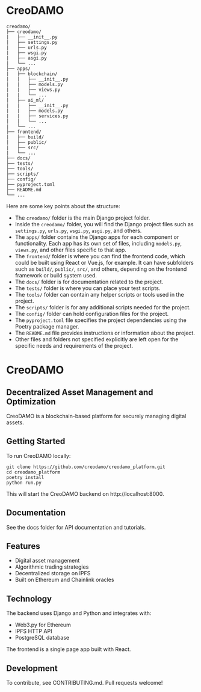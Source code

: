 # **CreoDAMO**

```
creodamo/
├── creodamo/
|   ├── __init__.py
|   ├── settings.py
|   ├── urls.py
|   ├── wsgi.py
|   ├── asgi.py 
|   └── ...
├── apps/
|   ├── blockchain/
|   |   ├── __init__.py
|   |   ├── models.py
|   |   ├── views.py
|   |   └── ...
|   ├── ai_ml/
|   |   ├── __init__.py
|   |   ├── models.py
|   |   ├── services.py
|   |   └── ...
|   └── ...
├── frontend/
|   ├── build/
|   ├── public/
|   ├── src/
|   └── ...  
├── docs/
├── tests/
├── tools/
├── scripts/
├── config/
├── pyproject.toml
├── README.md
└── ...
```

Here are some key points about the structure:

- The `creodamo/` folder is the main Django project folder.
- Inside the `creodamo/` folder, you will find the Django project files such as `settings.py`, `urls.py`, `wsgi.py`, `asgi.py`, and others.
- The `apps/` folder contains the Django apps for each component or functionality. Each app has its own set of files, including `models.py`, `views.py`, and other files specific to that app.
- The `frontend/` folder is where you can find the frontend code, which could be built using React or Vue.js, for example. It can have subfolders such as `build/`, `public/`, `src/`, and others, depending on the frontend framework or build system used.
- The `docs/` folder is for documentation related to the project.
- The `tests/` folder is where you can place your test scripts.
- The `tools/` folder can contain any helper scripts or tools used in the project.
- The `scripts/` folder is for any additional scripts needed for the project.
- The `config/` folder can hold configuration files for the project.
- The `pyproject.toml` file specifies the project dependencies using the Poetry package manager.
- The `README.md` file provides instructions or information about the project.
- Other files and folders not specified explicitly are left open for the specific needs and requirements of the project.

# CreoDAMO
## Decentralized Asset Management and Optimization

CreoDAMO is a blockchain-based platform for securely managing digital assets. 

## Getting Started

To run CreoDAMO locally:

```
git clone https://github.com/creodamo/creodamo_platform.git
cd creodamo_platform
poetry install
python run.py
```

This will start the CreoDAMO backend on http://localhost:8000.

## Documentation

See the docs folder for API documentation and tutorials.

## Features

- Digital asset management 
- Algorithmic trading strategies
- Decentralized storage on IPFS
- Built on Ethereum and Chainlink oracles

## Technology

The backend uses Django and Python and integrates with:

- Web3.py for Ethereum 
- IPFS HTTP API
- PostgreSQL database

The frontend is a single page app built with React.

## Development

To contribute, see CONTRIBUTING.md. Pull requests welcome!
